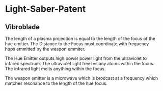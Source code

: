 # Light-Saber-Patent

## Vibroblade
The length of a plasma projection is equal to the length of the focus of the hue emitter. The Distance to the Focus must coordinate with frequency hops emmitted by the weapon emmiter.

The Hue Emitter outputs high power power light from the ultraviolet to infared spectrum. The ultraviolet light freezes any atoms within the focus. The infrared light melts anything within the focus.

The weapon emitter is a microwave which is brodcast at a frequency which matches resonance to the length of the hue focus.
